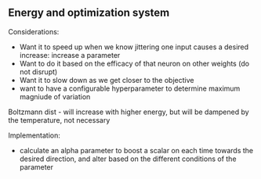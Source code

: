 ## Energy and optimization system

Considerations:
 * Want it to speed up when we know jittering one input causes a desired increase: increase a parameter
 * Want to do it based on the efficacy of that neuron on other weights (do not disrupt)
 * Want it to slow down as we get closer to the objective
 * want to have a configurable hyperparameter to determine maximum magniude of variation


Boltzmann dist - will increase with higher energy, but will be dampened by the temperature, not necessary

Implementation:
 * calculate an alpha parameter to boost a scalar on each time towards the desired direction, and alter based on the different conditions of the parameter
